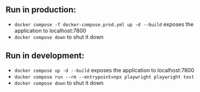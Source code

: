 ## Run in production:
- `docker compose -f docker-compose.prod.yml up -d --build` exposes the application to localhost:7800
- `docker compose down` to shut it down

## Run in development:
- `docker compose up -d --build` exposes the application to localhost:7800
- `docker compose run --rm --entrypoint=npx playwright playwright test`
- `docker compose down` to shut it down